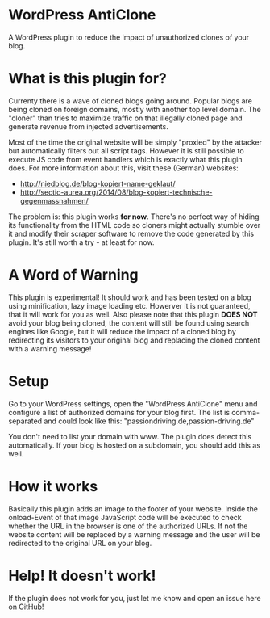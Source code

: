 WordPress AntiClone
====================

A WordPress plugin to reduce the impact of unauthorized clones of your blog.

# What is this plugin for?
Currenty there is a wave of cloned blogs going around. Popular blogs are being cloned on foreign domains, mostly with another top level domain. The "cloner" than tries to maximize traffic on that illegally cloned page and generate revenue from injected advertisements.

Most of the time the original website will be simply "proxied" by the attacker but automatically filters out all script tags. However it is still possible to execute JS code from event handlers which is exactly what this plugin does. For more information about this, visit these  (German) websites:
 * http://niedblog.de/blog-kopiert-name-geklaut/
 * http://sectio-aurea.org/2014/08/blog-kopiert-technische-gegenmassnahmen/

The problem is: this plugin works **for now**. There's no perfect way of hiding its functionality from the HTML code so cloners might actually stumble over it and modify their scraper software to remove the code generated by this plugin. It's still worth a try - at least for now.

# A Word of Warning
This plugin is experimental! It should work and has been tested on a blog using minification, lazy image loading etc. Howerver it is not guaranteed, that it will work for you as well. Also please note that this plugin **DOES NOT** avoid your blog being cloned, the content will still be found using search engines like Google, but it will reduce the impact of a cloned blog by redirecting its visitors to your original blog and replacing the cloned content with a warning message!

# Setup
Go to your WordPress settings, open the "WordPress AntiClone" menu and configure a list of authorized domains for your blog first. The list is comma-separated and could look like this: "passiondriving.de,passion-driving.de"

You don't need to list your domain with www. The plugin does detect this automatically. If your blog is hosted on a subdomain, you should add this as well.

# How it works
Basically this plugin adds an image to the footer of your website. Inside the onload-Event of that image JavaScript code will be executed to check whether the URL in the browser is one of the authorized URLs. If not the website content will be replaced by a warning message and the user will be redirected to the original URL on your blog.

# Help! It doesn't work!
If the plugin does not work for you, just let me know and open an issue here on GitHub!
